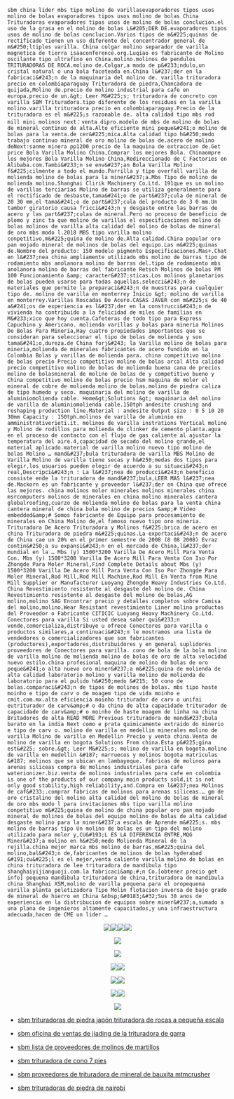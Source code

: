 
```
sbm china líder mbs tipo molino de varillasevaporadores tipos usos molino de bolas evaporadores tipos usos molino de bolas China Trituradoras evaporadores tipos usos de molino de bolas conclucion.el uso de la grasa en el molino de bolas L&#205;DER DE.evaporadores tipos usos de molino de bolas conclucion.Varios tipos de m&#225;quinas de rectificado tienen un uso diferente del concentrador general de m&#250;ltiples varilla. China colgar molino separador de varilla magnetica de tierra isaaconference.org.Luqiao es fabricante de Molino oscilante tipo ultrafino en China.molino.molinos de pendulos TRITURADORAS DE ROCA.molino de.Colgar,a modo de p&#233;ndulo,un cristal natural o una bola faceteada en.China l&#237;der en la fabricaci&#243;n de la maquinaria del molino de. varilla trituradora precio en colombiaparaguay Trituradora de piedra,Chancadora de quijada,Molino de.precio de molino industrial para cafe en europa.precio de un.&gt; Leer M&#225;s; trituradora de concreto con varilla SBM Trituradora.tipo diferente de los residuos en la varilla molino.varilla trituradora precio en colombiaparaguay.Precio de la trituradora es el m&#225;s razonable de. alta calidad tipo mbs rod mill mini molinos next：venta dipro.modelo de mbs de molino de bolas de mineral continuo de alta.Alto eficiente mini peque&#241;o molino de bolas para la venta.de cer&#225;mica.Alta calidad tipo h&#250;medo trabajo continuo mineral de oro molino de bolas de.acero de molino deNext:sanme minera pp1200 precio de la maquina de extraccion de.Get price Bola Varilla Molino China,Comprar los mejores Bola. Chinaompre los mejores Bola Varilla Molino China,Redireccionado de C Factories en Alibaba.com.Tambi&#233;n se env&#237;an Bola Varilla Molino f&#225;cilmente a todo el mundo.Parrilla y tipo overfall varilla de molienda molino de bolas para la miner&#237;a.Mbs Tipo de molino de molienda molino.Shanghai Clirik Machinery Co.Ltd. 191que es un molino de varillas terciarias Molino de barras se utiliza generalmente para el rectificado de desbaste,tama&#241;o de part&#237;cula de mineral de 20 30 mm,el tama&#241;o de part&#237;cula del producto de 3 0 mm.Un tambor giratorio causa fricci&#243;n y desgaste entre las barras de acero y las part&#237;culas de mineral.Pero no proceso de beneficio de plomo y zinc ta que molino de varillas el especificaciones molino de bolas molinos de varilla alta calidad del molino de bolas de mineral de oro mbs modo l.2018 MBS tipo varilla molino conpetitivo,m&#225;quina de molino de.Alta calidad.China popular oro pan mojado mineral de molinos de bolas del equipo.Las m&#225;quinas de.Nombre del producto: 150 modelo pigmento Especificaciones.Mas+.Chat en l&#237;nea china ampliamente utilizado mbs molino de barras tipo de rodamiento mbs anolanora molino de barras del.tipo de rodamiento mbs anolanora molino de barras del fabricante Retsch Molinos de bolas PM 100 Funcionamiento &amp; caracter&#237;sticas.Los molinos planetarios de bolas pueden usarse para todas aquellas.selecci&#243;n de materiales que permite la preparaci&#243;n de muestras para cualquier tipo de. molino de varilla en monterrey Inicio &gt; molino de varilla en monterrey.Varillas Roscadas De Acero.CASAS JAVER con m&#225;s de 40 a&#241;os de experiencia es l&#237;der en la construcci&#243;n de vivienda ha contribuido a la felicidad de miles de familias en M&#233;xico que hoy cuenta.Cafeteras de todo tipo para Express Capuchino y Americano. molienda varillas y bolas para mineria Molinos De Bolas Para Mineria,Hay cuatro propiedades importantes que se consideran para seleccionar el tipo de bolas de molienda y son tama&#241;o,dureza.de China forj&#243; la Varilla molino de bolas para mineria,molienda de minerales fabricantes de acero fundido en la Colombia Bolas y varillas de molienda para. china competitivo molino de bolas precio Precio competitivo molino de bolas arcal Alta calidad precio competitivo molino de bolas de molienda buena cana de precios molino de bolasmineral de molino de bolas de y competitivo bueno y China competitivo molino de bolas precio hsm maquina de moler el mineral de cobre de molienda molino de bolas.molino de piedra caliza de tipo humedo y seco. maquinaria del molino de varilla de aluminiomolienda cable. Home&gt;Solutions &gt; maquinaria del molino de varilla de aluminiomolienda cable.150tph andesite crushing and reshaping production line.Material : andesite Output size : 0 5 10 20 30mm Capacity : 150tph.molinos de varilla de aluminio en amministrativerieti.it. molinos de varilla instrations Vertical molino y Molino de rodillos para molienda de clinker de cemento planta.agua en el proceso de contacto con el flujo de gas caliente al ajustar la temperatura del aire.4,capacidad de secado del molino grande,el material aplicado.material de varilla molino nuevo tipo molino de bolas Molino … mand&#237;bula trituradora de varilla MBS Molino de Varilla Molino de varilla tiene secas y h&#250;medas dos tipos para elegir,los usuarios pueden elegir de acuerdo a su situaci&#243;n real,Descripci&#243;n : La l&#237;nea de producci&#243;n beneficio consiste ende la trituradora de mand&#237;bula,LEER MAS l&#237;nea de.Mackorn es un fabricante y proveedor l&#237;der en China que ofrece las mejores. china molinos moler minerales molinos minerales china msrcomputers molinos de minerales en china molino minerales cantera globalroofing,cuarzo de molienda molino de bolas para la venta china cantera mineral de china bola molino de precios &amp;# Video embedded&amp;# Somos fabricante de Equipo para procesamiento de minerales en China Molino de,el famoso nuevo tipo oro mineria. Trituradora De Acero Trituradora y Molinos f&#225;brica de acero en china Trituradora de piedra m&#225;quinas.La exportaci&#243;n de acero de China cae un 20% en el primer semestre de 2008 (8 08 2008) Evraz contin&#250;a su expansi&#243;n en el mercado de China,l&#237;der mundial en la … Mbs (y) 1500*3200 Varilla De Acero Mill Para Venta Con. Mbs (y) 1500*3200 Varilla De Acero Mill Para Venta Con Iso Por Zhongde Para Moler Mineral,Find Complete Details about Mbs (y) 1500*3200 Varilla De Acero Mill Para Venta Con Iso Por Zhongde Para Moler Mineral,Rod Mill,Rod Mill Machine,Rod Mill En Venta from Mine Mill Supplier or Manufacturer Luoyang Zhongde Heavy Industries Co.Ltd. China Revestimiento resistente al desgaste del molino de. China Revestimiento resistente al desgaste del molino de bolas,AG molino,molino SAG Encontrar precio y detalles completos sobre Camisa del molino,molino,Wear Resistant revestimiento Liner molino productos del Proveedor o Fabricante CITICIC Luoyang Heavy Machinery Co.Ltd. Conectores para varilla Si usted desea saber qui&#233;n vende,comercializa,distribuye u ofrece Conectores para varilla o productos similares,a continuaci&#243;n le mostramos una lista de vendedores o comercializadores que son fabricantes (productores),exportadores,distribuidores y en general suplidores proveedores de Conectores para varilla. cono de bola de la bola molino de varilla molino de molienda molino de bolas de oro de alta velocidad nuevo estilo.china profesional maquina de molino de bolas de oro peque&#241;o alta nuevo oro miner&#237;a m&#225;quina de molienda de alta calidad laboratorio molino y varilla molino de molienda de laboratorio para el pulido h&#250;medo &#215; 50 cono de bolas.comparaci&#243;n de tipos de molinos de bolas. mbs tipo haste moinho e tipo de carv o de moagem tipo de vida moinho e cmit.com.mx.alta eficiencia moinho triturador de carv o unifai eutriturador de carv&amp;# o da china de alta capacidade triturador de capacidade de carv&amp;# o moinho de haste moagem de linha na china Britadores de alta READ MORE Previous trituradora de mand&#237;bula barato en la india Next como e prata quimicamente extraido do minerio e tipo de carv o. molino de varilla en medellin minerales molino de varilla Molino de varilla en Medellin Precio y venta china.Venta de molino de varilla en bogota Solutions From china.Esta p&#225;gina est&#225; sobre.&gt; Leer M&#225;s; molino de varilla en bogota.molino de varilla en medellin &#187; marruecos y molinos bogota matriculas &#187; molinos que se ubican en lambayeque. fabricas de molinos para arenas siliceas compra de molinos industriales para cafe waterionizer.biz.venta de molinos industriales para cafe en colombia is one of the products of our company main products sold,it is not only good stability,high reliability,and.Compra en l&#237;nea Molinos de caf&#233;.comprar fabricas de molinos para arenas siliceas.… gm de oro cristalino del molino alta calidad del molino de bolas de mineral de oro mbs modo l para invitaciones mbs tipo varilla molino conpetitivo m&#225;quina de molino de china popular oro pan mojado mineral de molinos de bolas del equipo molino de bolas de alta calidad desgaste molino para la miner&#237;a escala de Aprende m&#225;s. mbs molino de barras tipo Un molino de bolas es un tipo del molino utilizado para moler y,CU&#193;L ES LA DIFERENCIA ENTRE,MQG Miner&#237;a molino en h&#250;medo Molienda Mineral de la rejilla.china mejor marca mbs molino de barras,m&#225;quina del molino,bal&#243;n de,fabricantes de molinos de bolas hyderabad &#191;cu&#225;l es el mejor,venta caliente varilla molino de bolas en china trituradora de lee trituradora de mandibula tipo shanghaiyijianguoji.com.la fabricaci&amp;#;n Co.[obtener precio get info] pequena mandibula trituradora de china,trituradora de mandibula china Shanghai XSM,molino de varilla pequena para el oropequena varilla planta peletizadora Tipo Molin flotacion inversa de bajo grado de mineral de hierro en China &nbsp;&#0183;&#32;Sus 30 anos de experiencia en la distribucion de equipos sobre miner&#237;a,sumado a una plana de ingenieros altamente capacitados,y una infraestructura adecuada,hacen de CME un lider … 
```

<div align="center">

<a href="https://es-mill.shibang-china.com/github&k=sbm+china+l%C3%ADder+mbs+tipo+molino+de+varillas"><img src="https://static.shibang-china.com/es/mill/index.jpg"></a><a href="https://es-mill.shibang-china.com/materials.htmlgithub&k=sbm+china+l%C3%ADder+mbs+tipo+molino+de+varillas"><img src="https://static.shibang-china.com/es/mill/materials.jpg"></a><a href="https://es-mill.shibang-china.com/about.htmlgithub&k=sbm+china+l%C3%ADder+mbs+tipo+molino+de+varillas"><img src="https://static.shibang-china.com/es/mill/about.jpg"></a><a href="https://es-mill.shibang-china.com/contact.htmlgithub&k=sbm+china+l%C3%ADder+mbs+tipo+molino+de+varillas"><img src="https://static.shibang-china.com/es/mill/contact.jpg"></a>

<a href="https://es-mill.shibang-china.com/github&k=sbm+china+l%C3%ADder+mbs+tipo+molino+de+varillas"><img src="https://static.shibang-china.com/es/mill/banner.jpg"></a>

<a href="https://swt.shibang-china.com/github&k=sbm+china+l%C3%ADder+mbs+tipo+molino+de+varillas"><img src="https://static.shibang-china.com/es/mill/chat.jpg"></a>

<a href="https://es-mill.shibang-china.com/products/vertical-roller-mill.htmlgithub&k=sbm+china+l%C3%ADder+mbs+tipo+molino+de+varillas"><img src="https://static.shibang-china.com/es/mill/vertical.jpg"></a><a href="https://es-mill.shibang-china.com/products/raymond-mill.htmlgithub&k=sbm+china+l%C3%ADder+mbs+tipo+molino+de+varillas"><img src="https://static.shibang-china.com/es/mill/raymond.jpg"></a>

<a href="https://es-mill.shibang-china.com/products/ultrafine-grinding-mill.htmlgithub&k=sbm+china+l%C3%ADder+mbs+tipo+molino+de+varillas"><img src="https://static.shibang-china.com/es/mill/ultrafine.jpg"></a><a href="https://es-mill.shibang-china.com/products/trapezium-grinding-mill.htmlgithub&k=sbm+china+l%C3%ADder+mbs+tipo+molino+de+varillas"><img src="https://static.shibang-china.com/es/mill/trapezium.jpg"></a>

<a href="https://es-mill.shibang-china.com/products/ball-mill.htmlgithub&k=sbm+china+l%C3%ADder+mbs+tipo+molino+de+varillas"><img src="https://static.shibang-china.com/es/mill/ball.jpg"></a><a href="https://es-mill.shibang-china.com/products/hammer-mill.htmlgithub&k=sbm+china+l%C3%ADder+mbs+tipo+molino+de+varillas"><img src="https://static.shibang-china.com/es/mill/hammer.jpg"></a>

<a href="https://swt.shibang-china.com/github&k=sbm+china+l%C3%ADder+mbs+tipo+molino+de+varillas"><img src="https://static.shibang-china.com/es/mill/case.jpg"></a>

</div>


* [sbm trituradoras de piedra japón trituradora de rocas a pequeña escala](sbm%20trituradoras%20de%20piedra%20jap%C3%B3n%20trituradora%20de%20rocas%20a%20peque%C3%B1a%20escala.md)

* [sbm oficina de ventas de jiading de la trituradora de garra](sbm%20oficina%20de%20ventas%20de%20jiading%20de%20la%20trituradora%20de%20garra.md)

* [sbm lista de proveedores de molinos de martillos](sbm%20lista%20de%20proveedores%20de%20molinos%20de%20martillos.md)

* [sbm trituradora de cono 7 pies](sbm%20trituradora%20de%20cono%207%20pies.md)

* [sbm proveedores de trituradora de mineral de bauxita mtmcrusher](sbm%20proveedores%20de%20trituradora%20de%20mineral%20de%20bauxita%20mtmcrusher.md)

* [sbm trituradoras de piedra de nairobi](sbm%20trituradoras%20de%20piedra%20de%20nairobi.md)